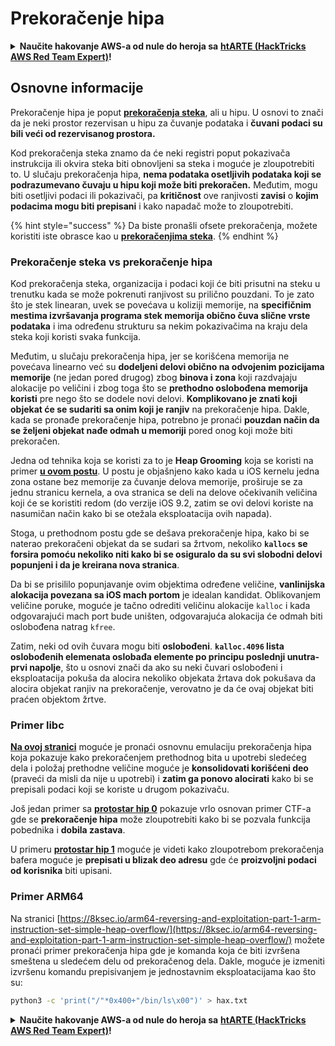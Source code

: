 # Prekoračenje hipa

<details>

<summary><strong>Naučite hakovanje AWS-a od nule do heroja sa</strong> <a href="https://training.hacktricks.xyz/courses/arte"><strong>htARTE (HackTricks AWS Red Team Expert)</strong></a><strong>!</strong></summary>

Drugi načini podrške HackTricks-u:

* Ako želite da vidite svoju **kompaniju reklamiranu na HackTricks-u** ili **preuzmete HackTricks u PDF formatu** proverite [**PLANOVE ZA PRIJAVU**](https://github.com/sponsors/carlospolop)!
* Nabavite [**zvanični PEASS & HackTricks swag**](https://peass.creator-spring.com)
* Otkrijte [**Porodiču PEASS**](https://opensea.io/collection/the-peass-family), našu kolekciju ekskluzivnih [**NFT-ova**](https://opensea.io/collection/the-peass-family)
* **Pridružite se** 💬 [**Discord grupi**](https://discord.gg/hRep4RUj7f) ili [**telegram grupi**](https://t.me/peass) ili nas **pratite** na **Twitteru** 🐦 [**@hacktricks\_live**](https://twitter.com/hacktricks\_live)**.**
* **Podelite svoje hakovanje trikove slanjem PR-ova na** [**HackTricks**](https://github.com/carlospolop/hacktricks) i [**HackTricks Cloud**](https://github.com/carlospolop/hacktricks-cloud) github repozitorijume.

</details>

## Osnovne informacije

Prekoračenje hipa je poput [**prekoračenja steka**](../stack-overflow/), ali u hipu. U osnovi to znači da je neki prostor rezervisan u hipu za čuvanje podataka i **čuvani podaci su bili veći od rezervisanog prostora.**

Kod prekoračenja steka znamo da će neki registri poput pokazivača instrukcija ili okvira steka biti obnovljeni sa steka i moguće je zloupotrebiti to. U slučaju prekoračenja hipa, **nema podataka osetljivih podataka koji se podrazumevano čuvaju u hipu koji može biti prekoračen.** Međutim, mogu biti osetljivi podaci ili pokazivači, pa **kritičnost** ove ranjivosti **zavisi** o **kojim podacima mogu biti prepisani** i kako napadač može to zloupotrebiti.

{% hint style="success" %}
Da biste pronašli ofsete prekoračenja, možete koristiti iste obrasce kao u [**prekoračenjima steka**](../stack-overflow/#finding-stack-overflows-offsets).
{% endhint %}

### Prekoračenje steka vs prekoračenje hipa

Kod prekoračenja steka, organizacija i podaci koji će biti prisutni na steku u trenutku kada se može pokrenuti ranjivost su prilično pouzdani. To je zato što je stek linearan, uvek se povećava u koliziji memorije, na **specifičnim mestima izvršavanja programa stek memorija obično čuva slične vrste podataka** i ima određenu strukturu sa nekim pokazivačima na kraju dela steka koji koristi svaka funkcija.

Međutim, u slučaju prekoračenja hipa, jer se korišćena memorija ne povećava linearno već su **dodeljeni delovi obično na odvojenim pozicijama memorije** (ne jedan pored drugog) zbog **binova i zona** koji razdvajaju alokacije po veličini i zbog toga što se **prethodno oslobođena memorija koristi** pre nego što se dodele novi delovi. **Komplikovano je znati koji objekat će se sudariti sa onim koji je ranjiv** na prekoračenje hipa. Dakle, kada se pronađe prekoračenje hipa, potrebno je pronaći **pouzdan način da se željeni objekat nađe odmah u memoriji** pored onog koji može biti prekoračen.

Jedna od tehnika koja se koristi za to je **Heap Grooming** koja se koristi na primer [**u ovom postu**](https://azeria-labs.com/grooming-the-ios-kernel-heap/). U postu je objašnjeno kako kada u iOS kernelu jedna zona ostane bez memorije za čuvanje delova memorije, proširuje se za jednu stranicu kernela, a ova stranica se deli na delove očekivanih veličina koji će se koristiti redom (do verzije iOS 9.2, zatim se ovi delovi koriste na nasumičan način kako bi se otežala eksploatacija ovih napada).

Stoga, u prethodnom postu gde se dešava prekoračenje hipa, kako bi se naterao prekoračeni objekat da se sudari sa žrtvom, nekoliko **`kallocs` se forsira pomoću nekoliko niti kako bi se osiguralo da su svi slobodni delovi popunjeni i da je kreirana nova stranica**.

Da bi se prisililo popunjavanje ovim objektima određene veličine, **vanlinijska alokacija povezana sa iOS mach portom** je idealan kandidat. Oblikovanjem veličine poruke, moguće je tačno odrediti veličinu alokacije `kalloc` i kada odgovarajući mach port bude uništen, odgovarajuća alokacija će odmah biti oslobođena natrag `kfree`.

Zatim, neki od ovih čuvara mogu biti **oslobođeni**. **`kalloc.4096` lista oslobođenih elemenata oslobađa elemente po principu poslednji unutra-prvi napolje**, što u osnovi znači da ako su neki čuvari oslobođeni i eksploatacija pokuša da alocira nekoliko objekata žrtava dok pokušava da alocira objekat ranjiv na prekoračenje, verovatno je da će ovaj objekat biti praćen objektom žrtve.

### Primer libc

[**Na ovoj stranici**](https://guyinatuxedo.github.io/27-edit\_free\_chunk/heap\_consolidation\_explanation/index.html) moguće je pronaći osnovnu emulaciju prekoračenja hipa koja pokazuje kako prekoračenjem prethodnog bita u upotrebi sledećeg dela i položaj prethodne veličine moguće je **konsolidovati korišćeni deo** (praveći da misli da nije u upotrebi) i **zatim ga ponovo alocirati** kako bi se prepisali podaci koji se koriste u drugom pokazivaču.

Još jedan primer sa [**protostar hip 0**](https://guyinatuxedo.github.io/24-heap\_overflow/protostar\_heap0/index.html) pokazuje vrlo osnovan primer CTF-a gde se **prekoračenje hipa** može zloupotrebiti kako bi se pozvala funkcija pobednika i **dobila zastava**.

U primeru [**protostar hip 1**](https://guyinatuxedo.github.io/24-heap\_overflow/protostar\_heap1/index.html) moguće je videti kako zloupotrebom prekoračenja bafera moguće je **prepisati u blizak deo adresu** gde će **proizvoljni podaci od korisnika** biti upisani.

### Primer ARM64

Na stranici [https://8ksec.io/arm64-reversing-and-exploitation-part-1-arm-instruction-set-simple-heap-overflow/](https://8ksec.io/arm64-reversing-and-exploitation-part-1-arm-instruction-set-simple-heap-overflow/) možete pronaći primer prekoračenja hipa gde je komanda koja će biti izvršena smeštena u sledećem delu od prekoračenog dela. Dakle, moguće je izmeniti izvršenu komandu prepisivanjem je jednostavnim eksploatacijama kao što su:
```bash
python3 -c 'print("/"*0x400+"/bin/ls\x00")' > hax.txt
```
<details>

<summary><strong>Naučite hakovanje AWS-a od nule do heroja sa</strong> <a href="https://training.hacktricks.xyz/courses/arte"><strong>htARTE (HackTricks AWS Red Team Expert)</strong></a><strong>!</strong></summary>

Drugi načini podrške HackTricks-u:

* Ako želite da vidite svoju **kompaniju reklamiranu na HackTricks-u** ili da **preuzmete HackTricks u PDF formatu** proverite [**PLANOVE ZA PRIJATELJE**](https://github.com/sponsors/carlospolop)!
* Nabavite [**zvanični PEASS & HackTricks swag**](https://peass.creator-spring.com)
* Otkrijte [**Porodicu PEASS**](https://opensea.io/collection/the-peass-family), našu kolekciju ekskluzivnih [**NFT-ova**](https://opensea.io/collection/the-peass-family)
* **Pridružite se** 💬 [**Discord grupi**](https://discord.gg/hRep4RUj7f) ili [**telegram grupi**](https://t.me/peass) ili nas **pratite** na **Twitteru** 🐦 [**@hacktricks\_live**](https://twitter.com/hacktricks\_live)**.**
* **Podelite svoje hakovanje trikove slanjem PR-ova na** [**HackTricks**](https://github.com/carlospolop/hacktricks) i [**HackTricks Cloud**](https://github.com/carlospolop/hacktricks-cloud) github repozitorijume.

</details>
